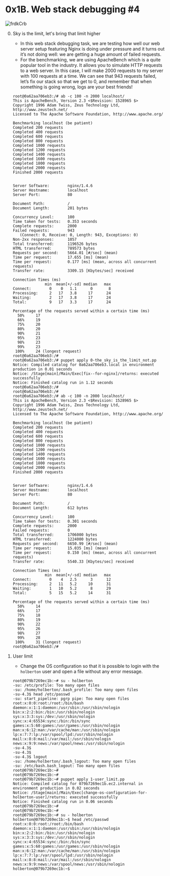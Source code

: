 # 0x1B. Web stack debugging #4

![frdkCrb](https://github.com/Abucheri/alx-system_engineering-devops/assets/24778489/e1a7a9db-2f50-457d-9dba-d45a19a63baa)


0. Sky is the limit, let's bring that limit higher
	- In this web stack debugging task, we are testing how well our web server setup featuring Nginx is doing under pressure and it turns out it’s not doing well: we are getting a huge amount of failed requests.
	- For the benchmarking, we are using ApacheBench which is a quite popular tool in the industry. It allows you to simulate HTTP requests to a web server. In this case, I will make 2000 requests to my server with 100 requests at a time. We can see that 943 requests failed, let’s fix our stack so that we get to 0, and remember that when something is going wrong, logs are your best friends!
	```
	root@0a62aa706eb3:/# ab -c 100 -n 2000 localhost/
	This is ApacheBench, Version 2.3 <$Revision: 1528965 $>
	Copyright 1996 Adam Twiss, Zeus Technology Ltd, http://www.zeustech.net/
	Licensed to The Apache Software Foundation, http://www.apache.org/

	Benchmarking localhost (be patient)
	Completed 200 requests
	Completed 400 requests
	Completed 600 requests
	Completed 800 requests
	Completed 1000 requests
	Completed 1200 requests
	Completed 1400 requests
	Completed 1600 requests
	Completed 1800 requests
	Completed 2000 requests
	Finished 2000 requests


	Server Software:        nginx/1.4.6
	Server Hostname:        localhost
	Server Port:            80

	Document Path:          /
	Document Length:        201 bytes

	Concurrency Level:      100
	Time taken for tests:   0.353 seconds
	Complete requests:      2000
	Failed requests:        943
	   (Connect: 0, Receive: 0, Length: 943, Exceptions: 0)
	Non-2xx responses:      1057
	Total transferred:      1196526 bytes
	HTML transferred:       789573 bytes
	Requests per second:    5664.01 [#/sec] (mean)
	Time per request:       17.655 [ms] (mean)
	Time per request:       0.177 [ms] (mean, across all concurrent requests)
	Transfer rate:          3309.15 [Kbytes/sec] received

	Connection Times (ms)
	              min  mean[+/-sd] median   max
	Connect:        0    0   1.1      0       8
	Processing:     2   17   3.8     17      24
	Waiting:        2   17   3.8     17      24
	Total:          9   17   3.3     17      24

	Percentage of the requests served within a certain time (ms)
	  50%     17
	  66%     19
	  75%     20
	  80%     20
	  90%     21
	  95%     23
	  98%     23
	  99%     23
	 100%     24 (longest request)
	root@0a62aa706eb3:/#
	root@0a62aa706eb3:/# puppet apply 0-the_sky_is_the_limit_not.pp
	Notice: Compiled catalog for 0a62aa706eb3.local in environment production in 0.01 seconds
	Notice: /Stage[main]/Main/Exec[fix--for-nginx]/returns: executed successfully
	Notice: Finished catalog run in 1.12 seconds
	root@0a62aa706eb3:/#
	root@0a62aa706eb3:/#
	root@0a62aa706eb3:/# ab -c 100 -n 2000 localhost/
	This is ApacheBench, Version 2.3 <$Revision: 1528965 $>
	Copyright 1996 Adam Twiss, Zeus Technology Ltd, http://www.zeustech.net/
	Licensed to The Apache Software Foundation, http://www.apache.org/

	Benchmarking localhost (be patient)
	Completed 200 requests
	Completed 400 requests
	Completed 600 requests
	Completed 800 requests
	Completed 1000 requests
	Completed 1200 requests
	Completed 1400 requests
	Completed 1600 requests
	Completed 1800 requests
	Completed 2000 requests
	Finished 2000 requests


	Server Software:        nginx/1.4.6
	Server Hostname:        localhost
	Server Port:            80

	Document Path:          /
	Document Length:        612 bytes
	
	Concurrency Level:      100
	Time taken for tests:   0.301 seconds
	Complete requests:      2000
	Failed requests:        0
	Total transferred:      1706000 bytes
	HTML transferred:       1224000 bytes
	Requests per second:    6650.99 [#/sec] (mean)
	Time per request:       15.035 [ms] (mean)
	Time per request:       0.150 [ms] (mean, across all concurrent requests)
	Transfer rate:          5540.33 [Kbytes/sec] received

	Connection Times (ms)
	              min  mean[+/-sd] median   max
	Connect:        0    4   2.5      3      12
	Processing:     2   11   5.2     10      31
	Waiting:        1   10   5.2      8      29
	Total:          5   15   5.2     14      31

	Percentage of the requests served within a certain time (ms)
	  50%     14
	  66%     17
	  75%     18
	  80%     19		  
	  90%     22
	  95%     26
	  98%     27
	  99%     28
	 100%     31 (longest request)
	root@0a62aa706eb3:/#
	```

1. User limit
	- Change the OS configuration so that it is possible to login with the `holberton` user and open a file without any error message.
	```
	root@079b7269ec1b:~# su - holberton
	-su: /etc/profile: Too many open files
	-su: /home/holberton/.bash_profile: Too many open files
	-su-4.3$ head /etc/passwd
	-su: start_pipeline: pgrp pipe: Too many open files
	root:x:0:0:root:/root:/bin/bash
	daemon:x:1:1:daemon:/usr/sbin:/usr/sbin/nologin
	bin:x:2:2:bin:/bin:/usr/sbin/nologin
	sys:x:3:3:sys:/dev:/usr/sbin/nologin
	sync:x:4:65534:sync:/bin:/bin/sync
	games:x:5:60:games:/usr/games:/usr/sbin/nologin
	man:x:6:12:man:/var/cache/man:/usr/sbin/nologin
	lp:x:7:7:lp:/var/spool/lpd:/usr/sbin/nologin
	mail:x:8:8:mail:/var/mail:/usr/sbin/nologin
	news:x:9:9:news:/var/spool/news:/usr/sbin/nologin
	-su-4.3$
	-su-4.3$
	-su-4.3$ logout
	-su: /home/holberton/.bash_logout: Too many open files
	-su: /etc/bash.bash_logout: Too many open files
	root@079b7269ec1b:~#
	root@079b7269ec1b:~#
	root@079b7269ec1b:~# puppet apply 1-user_limit.pp
	Notice: Compiled catalog for 079b7269ec1b.ec2.internal in environment production in 0.02 seconds
	Notice: /Stage[main]/Main/Exec[change-os-configuration-for-holberton-user]/returns: executed successfully
	Notice: Finished catalog run in 0.06 seconds
	root@079b7269ec1b:~#
	root@079b7269ec1b:~#
	root@079b7269ec1b:~# su - holberton
	holberton@079b7269ec1b:~$ head /etc/passwd
	root:x:0:0:root:/root:/bin/bash
	daemon:x:1:1:daemon:/usr/sbin:/usr/sbin/nologin
	bin:x:2:2:bin:/bin:/usr/sbin/nologin
	sys:x:3:3:sys:/dev:/usr/sbin/nologin
	sync:x:4:65534:sync:/bin:/bin/sync
	games:x:5:60:games:/usr/games:/usr/sbin/nologin
	man:x:6:12:man:/var/cache/man:/usr/sbin/nologin
	lp:x:7:7:lp:/var/spool/lpd:/usr/sbin/nologin
	mail:x:8:8:mail:/var/mail:/usr/sbin/nologin
	news:x:9:9:news:/var/spool/news:/usr/sbin/nologin
	holberton@079b7269ec1b:~$
	```
